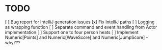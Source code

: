 # TODO

[ ] Bug report for IntelliJ generation issues
[x] Fix IntelliJ paths
[ ] Logging as wrapping function
[ ] Separate command and event handling from Actor implementation
[ ] Support one to four person heats
[ ] Implement Numeric[Points] and Numeric[WaveScore] and Numeric[JumpScore] - why???
